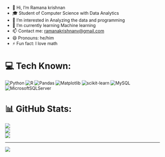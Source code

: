 - 👋 Hi, I’m Ramana krishnan
- 🎓 Student of Computer Science with Data Analytics
- 👀 I’m interested in Analyzing the data and programming
- 🌱 I’m currently learning Machine learning
- 📫 Contact me: ramanakrishnanv@gmail.com
- 😄 Pronouns: he/him
- ⚡ Fun fact: I love math

<!---
Ramana-krishnan/Ramana-krishnan is a ✨ special ✨ repository because its `README.md` (this file) appears on your GitHub profile.
You can click the Preview link to take a look at your changes.
--->
# 💻 Tech Known:
![Python](https://img.shields.io/badge/python-3670A0?style=for-the-badge&logo=python&logoColor=ffdd54)
![R](https://img.shields.io/badge/r-%23276DC3.svg?style=for-the-badge&logo=r&logoColor=white) ![Pandas](https://img.shields.io/badge/pandas-%23150458.svg?style=for-the-badge&logo=pandas&logoColor=white) ![Matplotlib](https://img.shields.io/badge/Matplotlib-%23ffffff.svg?style=for-the-badge&logo=Matplotlib&logoColor=black) ![scikit-learn](https://img.shields.io/badge/scikit--learn-%23F7931E.svg?style=for-the-badge&logo=scikit-learn&logoColor=white) ![MySQL](https://img.shields.io/badge/mysql-4479A1.svg?style=for-the-badge&logo=mysql&logoColor=white) ![MicrosoftSQLServer](https://img.shields.io/badge/Microsoft%20SQL%20Server-CC2927?style=for-the-badge&logo=microsoft%20sql%20server&logoColor=white)
# 📊 GitHub Stats:
![](https://github-readme-stats.vercel.app/api?username=Ramana-krishnan&theme=dark&hide_border=false&include_all_commits=false&count_private=false)<br/>
![](https://github-readme-streak-stats.herokuapp.com/?user=Ramana-krishnan&theme=dark&hide_border=false)<br/>
![](https://github-readme-stats.vercel.app/api/top-langs/?username=Ramana-krishnan&theme=dark&hide_border=false&include_all_commits=false&count_private=false&layout=compact)

---
[![](https://visitcount.itsvg.in/api?id=Ramana-krishnan&icon=0&color=0)](https://visitcount.itsvg.in)


